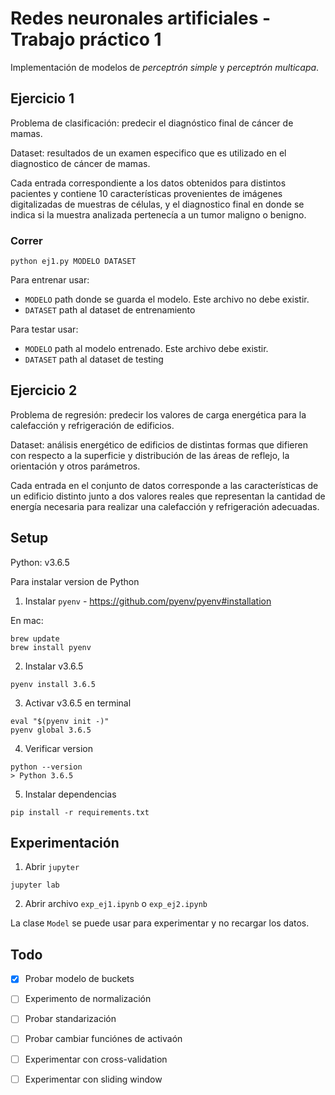 # Redes neuronales artificiales - Trabajo práctico 1

Implementación de modelos de _perceptrón simple_ y _perceptrón multicapa_.

## Ejercicio 1

Problema de clasificación: predecir el diagnóstico final de cáncer de mamas.

Dataset: resultados de un examen especifico que es utilizado en el diagnostico de
cáncer de mamas.

Cada entrada correspondiente a los datos obtenidos para distintos pacientes y
contiene 10 características provenientes de imágenes digitalizadas de muestras de
células, y el diagnostico final en donde se indica si la muestra analizada
pertenecía a un tumor maligno o benigno.

### Correr

```
python ej1.py MODELO DATASET
```

Para entrenar usar:

- `MODELO` path donde se guarda el modelo. Este archivo no debe existir.
- `DATASET` path al dataset de entrenamiento

Para testar usar:

- `MODELO` path al modelo entrenado. Este archivo debe existir.
- `DATASET` path al dataset de testing

## Ejercicio 2

Problema de regresión: predecir los valores de carga energética para la calefacción y
refrigeración de edificios.

Dataset: análisis energético de edificios de distintas formas que difieren con
respecto a la superficie y distribución de las áreas de reflejo, la orientación y
otros parámetros.

Cada entrada en el conjunto de datos corresponde a las características de un edificio
distinto junto a dos valores reales que representan la cantidad de energía necesaria
para realizar una calefacción y refrigeración adecuadas.

## Setup

Python: v3.6.5

Para instalar version de Python

1. Instalar `pyenv` - https://github.com/pyenv/pyenv#installation

  En mac:

  ```
  brew update
  brew install pyenv
  ```

2. Instalar v3.6.5

  ```
  pyenv install 3.6.5
  ```

3. Activar v3.6.5 en terminal

  ```
  eval "$(pyenv init -)"
  pyenv global 3.6.5
  ```

4. Verificar version

  ```
  python --version
  > Python 3.6.5
  ```

5. Instalar dependencias

  ```
  pip install -r requirements.txt
  ```

## Experimentación

1. Abrir `jupyter`

  ```
  jupyter lab
  ```

2. Abrir archivo `exp_ej1.ipynb` o `exp_ej2.ipynb`

La clase `Model` se puede usar para experimentar y no recargar los datos.

## Todo

- [x] Probar modelo de buckets
- [ ] Experimento de normalización


- [ ] Probar standarización
- [ ] Probar cambiar funciónes de activaón


- [ ] Experimentar con cross-validation
- [ ] Experimentar con sliding window

